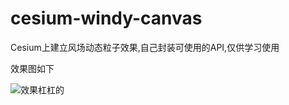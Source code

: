 # cesium-windy-canvas
Cesium上建立风场动态粒子效果,自己封装可使用的API,仅供学习使用

效果图如下

![效果杠杠的](https://raw.githubusercontent.com/Quietly-20201113/cesium-windy-canvas/master/windy.gif)
